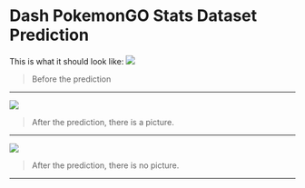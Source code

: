 # Dash PokemonGO Stats Dataset Prediction

This is what it should look like:
![](https://i.postimg.cc/zvwL3NQF/2022-07-15-3.png)
> Before the prediction
----
![](https://i.postimg.cc/66VL8xnP/2022-07-15-2.png)
> After the prediction, there is a picture.
----
![](https://i.postimg.cc/Hsx2RP8P/nopicpoke.png)
> After the prediction, there is no picture.
----
